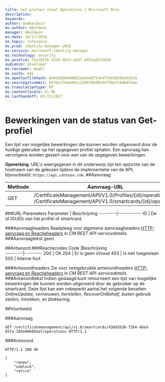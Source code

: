 ```yaml
---
title: Get-profiel staat Operations | Microsoft Docs
description: 
keywords: 
author: msmbaldwin
ms.author: mbaldwin
manager: mbaldwin
ms.date: 10/17/2016
ms.topic: reference
ms.prod: identity-manager-2015
ms.service: microsoft-identity-manager
ms.technology: security
ms.assetid: f62c827b-5229-4b13-ad37-4f62ad231d30
audience: developer
ms.reviewer: mwahl
ms.suite: ems
ms.openlocfilehash: 8e8428984404b2aebda8f53e4f7841b699a5d23a
ms.sourcegitcommit: 02fb1274ae0dc11288f8bd9cd4799af144b8feae
ms.translationtype: MT
ms.contentlocale: nl-NL
ms.lasthandoff: 07/13/2017
---
```

# <a name="get-profile-state-operations"></a>Bewerkingen van de status van Get-profiel
Een lijst van mogelijke bewerkingen die kunnen worden uitgevoerd door de huidige gebruiker op het opgegeven profiel ophalen. Een aanvraag kan vervolgens worden gestart voor een van de opgegeven bewerkingen.

**Opmerking**: URL's weergegeven in dit onderwerp zijn ten opzichte van de hostnaam van de gekozen tijdens de implementatie van de API; bijvoorbeeld: `https://api.contoso.com`.
##<a name="request"></a>Aanvraag


Methode  |Aanvraag-URL  
---------|---------
GET     |/CertificateManagement/API/V1.0/Profiles/{id}/operations <br/>/CertificateManagement/API/V1.0/smartcards/{id}/operations

###<a name="url-parameters"></a>URL-Parameters
Parameter | Beschrijving
---------|------------
ID | De id (GUID) van het profiel of smartcard.

###<a name="request-headers"></a>Aanvraagheaders
Raadpleeg voor algemene aanvraagheaders [HTTP-aanvraag en Reactieheaders](certificate-management-rest-api-service-details.md#http-request-and-response-headers) in *CM REST API-servicedetails*.
###<a name="request-body"></a>Aanvraagtekst
geen

##<a name="response"></a>Antwoord
###<a name="response-codes"></a>Reactiecodes
Code  |Beschrijving  
---------|---------
200     | OK
204 | Er is geen inhoud
403 | Is niet toegestaan
500 | Interne fout

###<a name="response-headers"></a>Antwoordheaders
Zie voor veelgebruikte antwoordheaders [HTTP-aanvraag en Reactieheaders](certificate-management-rest-api-service-details.md#http-request-and-response-headers) in *CM REST API-servicedetails*.
###<a name="response-body"></a>Antwoordtekst
Indien geslaagd kunt retourneert een lijst van mogelijke bewerkingen die kunnen worden uitgevoerd door de gebruiker op de smartcard. Deze lijst kan een onbeperkt aantal het volgende bevatten: *OnlineUpdate*, *vernieuwen*, *herstellen*, *RecoverOnBehalf*, *buiten gebruik stellen*, *intrekken*, en *blokkering*.

##<a name="example"></a>Voorbeeld

###<a name="request"></a>Aanvraag
```
GET /certificatemanagement/api/v1.0/smartcards/438d1b30-f3b4-4bed-85fa-285e08605ba7/operations HTTP/1.1
```
###<a name="response"></a>Antwoord
```
HTTP/1.1 200 OK

[
    "renew",
    "unblock",
    "retire"
]
```       
